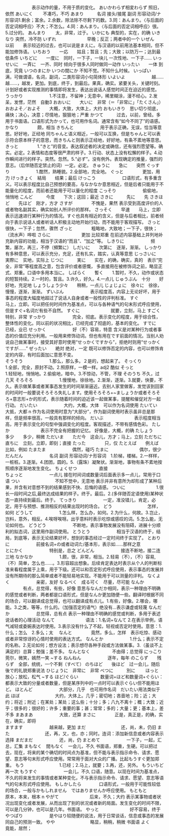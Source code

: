 
　　　　　　表示动作的量，不用于质的变化。
あいかわらず相変わらず  照旧，依然
あいにく　　       不凑巧，不巧
あまり　　　名词 接头/接尾 副词 形容动词/ナ形容词1.剩余；富余。2.余数，除法除不尽剩下的数。3.同：あんまり。〈与后面的否定词相呼应〉不大；不怎么。4.同：あんまり。〈与后面的否定词相呼应〉很。5.过分的。
あんまり　　       太，非常，过于。
いかにも          典型的，实在，的确
いきなり          突然，冷不防
いずれ　　　　　　　早晚；反正；两者中的一个
いぜん　　　以前　　表示较近的过去，也可以说是まえに。与汉语的以前用法基本相同，但不能加修饰语。
いちおう　　一応　　姑且；暂且；先；大致；以防万一；达到最低条件
いちどに　　一度に　同时，一下子，一块儿 一次性地、一下子……
いっせいに　一斉に　一齐、同时 倾向于很多人同时做同一动作
いったい　　一体   到底，究竟
いつのまにか いつの間にか 不知不觉。不知什么时候。
いっぱい　　　　　　满，可做谓语，名词，副词，二类形容词小句简体形
いよいよ　　　　　　越……越……，越发，更加。到底，终于，到最后。果真，确实。紧要关头，关键时刻。计划好或者实现推测的事情即将发生，表达出说话人感觉时间正在迫近的感觉。
うっかり　　　　　　1.不注意，不留神；无意中，稀里糊涂，漫不经心。2.发呆，发愣，茫然　自動3
おおいに　　大いに　非常（＝「非常に」「たくさん」）
おおよそ／およそ　　大概，大致，大体上，大约
おもいきり　思い切り彻底，痛快；决心，决意；尽情地，狠狠地；严重
かつて　　　过去，以前，曾经。多用于书面语。口语形式为かって，也可用作名词。通常含有“如今不同了”的语感。
かなり     　　　　颇，相当
きちんと　　　　　　用于表示正确，无误，恰当等意思。好好地，正经地 同ちゃんと语义相近，一般可以互换，但是ちゃんと可以表示符合原本样子的意思，而きちんと则表示正经地，好好地，有条不紊地等意思。
きっと     　　　　1.“きと”的音变。表达叙述者的决定或确信，还有强烈愿望等。确实。必定。2.表情和态度等很严肃的样子。3.行动、状态上没有松懈的样子。4.动作瞬间进行的样子。突然。忽然。5.“必ず”。没有例外。表现确定的推量，强烈的意志。（后伴随否定禁止的词）一定。必定。
きゅうに　　急に　　突然
ぐっすり　　　　　　1.酣然，熟睡貌。2.全部地，完全地。
ぐっと     　　　　更加，用力
けっきょく　結局　　结果；最后
けっこう　　　　　　口语形式，有多重含义。可以表示程度比自己预想的要高，与なかなか意思相近，但是后者只能用于不能量化的程度，而前者还能用于可以量化的程度
こっそり　　　　　　偷偷地，悄悄地
こんど　　　今度　　下次；这回；最近
さきに　　　先に　　先
さきほど　　先ほど　刚才，方才
さすが     　　　　不愧是，果然  表示受到高度评价的人或者物名副其实，确实如别人所评价的那样。
さっそく　　早速　　马上，立即  表示迅速进行某种行为的情况。すぐ也具有相近的含义，但是与后者相比，前者倾向于表示说话人或者听话人积极主动地开始行动，而不能用于客观描写。
さっと　　　　　　　很快，一下子；忽然，骤然
ざっと     　　　　粗略地，大致地；一下子，很快；（流水声）哗啦
さらに　　　　　　　更加 比较郑重 在前述内容基础上并列地补充新内容的功能，相当于汉语的“而且”、“加之”等。
しきりに　　　　　　频繁，屡次，再三，不停（頻繁に）
しだいに　　次第に　逐渐，渐渐。
しっかり　　　　　　有多种意思，可以表示充分，充足，还有扎实，踏实，认真等意思
じっさいに　実際に　实地，实际上
じつに　　　実に　　实在，的确，确实，真的　表示“完全，非常”等程度高之意，包含评价或者感慨， 多直接用在被修饰词之前，略显正式、郑重。口语中多用本当に。
しばらく　　暫く　　1.暂时，不久，动作或状态的短暂持续。2.一时的，暂且。3.许久，好久。4.一点儿
じゅうぶん　十分　　好好地，充足地
しょうしょう少々　　稍稍，一点儿
じょじょに　徐々に　徐徐，慢慢，逐渐，渐渐。
ずいぶん　　　　　　表示程度高，内容上无论好坏，用于事态的程度大幅度地超过了说话人自身或者一般性的评判标准。
すぐ　　　　　　　　马上，立即。可以把任何时间作为基准点，可以与各种语气的句末形式呼应使用，但是すぐ+名词だ有些不自然。
すぐに　　　　　　　就要，立刻，马上
すごく　　　　　　　特别，非常
すっかり　　　　　　完全，彻底。表示变化的程度，用于综合性，整体性的变化。同以前的状况相比，已经完成了彻底的，基本的变化。
すでに　　　　　　　已经，业已
せっかく　　　　　　好（不）容易，特意  含义是对某种行为或者事态的价值应充分利用。一般用来修饰动词。但也有用在です前面的情况。当别人劝说自己做某事时，接受其好意时使用“せっかくですから”，拒绝时则用“せっかくですが……”
ぜったい　　絶対   绝对，一定 既可以修饰否定的内容，也可以修饰肯定的内容，有时后面加に意思不变。  
そうそう　　　　　　1.那么，那么多。２是的，想起来了。
そっくり　　　　　　1.全部，完全，原封不动。2.照原样，一模一样。adj2 酷似
そっと　　　　　　　1.轻轻地，悄悄地。2.偷偷地，暗中。3.不惊动，不管，不理
そのうち          不久，过几天
そろそろ　　　　　　1.慢慢地，徐徐地。2.渐渐，逐渐。3.就要，快要，不久。表示做某事或者某事态发生的时间渐渐逼近。去别人家里做客，发觉该到回家的时间时一般要说そろそろ失礼します。使用そろそろ+~ましょうか或者そろそろ+意志形+か的形式，表示随着时间的迫近该一起做某事，提醒和催促对方一起行动。
だいたい　　　　　　大约，大概，大体　可以作为名词使用
たいてい　　　　　　大抵，大都 n 作为名词使用时意为“大部分”，作为副词使用时表示虽非总是那样，但是频率很高，一般具有那样的倾向。
だいぶ　　　　　　　表示程度相当高，用于表示变化的句型中强调变化的程度。客观描述，不带有感情色彩。
たしか　　　　　　　表示不完全有把握的记忆。 好像是，大概，的确
たしょう　　多少　　多少，稍微
ただいま　　ただ今　这会儿，方才；马上，立刻
ただちに　　直ちに　立刻，立即，即刻；直接
たった     　　　　只，仅
たとえば　　例えば　比如，例如
たまたま　　　　　　偶然，碰巧
たまに　　　　　　　偶尔，很少
だんだん　　　　　　名词 副词 形容动词/ナ形容词　1.阶梯，楼梯。2.一样样，一桩桩。3.逐渐。4.团团，圆的。5.（露珠）凝聚状。渐渐地，事物有条不紊地按照顺序逐渐地发生变化。
ちょくせつ　　　　　直接   
ちょっと　　　　　　一点儿  接在时间词或数量词后面表示多一点儿，常用于口语
つい　　　　　　　　不知不觉中，无意地 表示并非有意所为却形成了某种后果，并含有对意想不到的结果感到不快、后悔的语感。
ついに　　　　　　　1.很长一段时间之后,最终达成结果的样子。终于。最后。2.(多伴随否定语使用)某种状态一直持续到最后。终于。
てっきり　　　　　　一定，准没错儿，肯定，必定。用于与预想、推测相反的结果出现时的场合。
どう　　　　　　　　怎样，如何
どうして　　　　　　1.怎么样，怎么办，如何。2.为什么，何故。3.岂止，岂料，意外，相反。4.唉呀唉呀。出乎意料时表示吃惊或感叹的词。5.怎么能，无论如何也。
どうどう　　　　　　不断地，表示事物发展没有阻碍，进展十分顺利的拟态词，这里用作副词使用。
とうとう　　　　　　相当于汉语的终于，结局，到底等，表示无论结果好坏，想到的事态经过一定时间终于实现了。
とおりに　　　　　　前接名词+の或者动词た/基本形，表示如……那样之意   
とにかく　　　　　　特别是，总之
どんどん　　　　　　接连不断地，接二连三地
なかなか　　　　　　1.颇，很，非常，相当。2.轻易（不），（不）容易,（不）简单，怎么也……。3.形容超出想象。后续肯定表达时表示从个人的判断标准来看程度属于上乘，用于下级。还可以和否定形式呼应使用，表示事态的发展并没有所期待的那么简单或者不能轻易地实现。不能用于可以测量的评判。
なくよく　　　　　　亲密，友好
なるべく　成る可く　尽量，尽可能
なんか     　　　　有点，总觉得，有些，好像 意思与なんだか相同，表示一种理由不明确的感觉或者判断，两者都是口语形式，但是なんか更加随便一些。翻译时根据不同的场合，可以翻译成总觉得，也可以翻译成有点儿。1.有些，好像。2.哪会，哪能。3.之类，等等，什么的。（加强否定的语气）绝没有…表示谦虚或轻蔑
なんだか　　　　　　总觉得，总有点 表示一种理由不明确的感觉或判断，多用于表述说话者的心理活动
なんて　　　　　　　语法：1.名词+なんて 2.在表示举例，语气减轻或委婉表达时使用。3.表示没有什么了不起，轻视或否定时使用。意思：1.什么；怎么　2.多么；太　
なんと     　　　　竟然，多么，怎样　表示吃惊、感动或者非常惊讶的心情时使用的表达方式。
なんとか　　　　　　1.什么；表示不定的名称。2.无论如何；想方设法；表示想尽各种手段或方法做某事。3.（虽谈不上满足的）总算；勉强；差不多。
なんとなく　　　　　不由得；总觉得
にっこり          莞尔，微笑，嫣然一笑 ~する
ねんねん　　　　　　逐年，每年
のこらず　　残らず　全部，统统，一个不剩（すべて）
のちほど　　後ほど　过一会儿，随后 後で的礼貌郑重说法
ひじょうに　非常に　非常
べつに　　　別に　　
ほっと　　　　　　　放心；放松，松气 ~する
ほど/ぐらい　　　　　数量词+ほど和数量词+ぐらい：都表示大致的分量或者数量，但是某序列中的一点时可以表示ぐらい但不能用ほど。
ほとんど　　　　　　大部分，几乎　也可用作名词　だいたい用法类似于此
ほぼ　　　　　　　　大约，大体上。几乎；密切地；吝啬地；险；近；大约；将近；附近；在某处；某处；这么些；十分；多；八九不离十；概；大致；近乎；很多的；很好的；许多；重要的事；甚；常常；多的；大量；更；基本上，差不多
まあまあ　　　　　　大致，还算
まさに     　　　　正是，真正是，的确，实在，确实，即将  
ますます　　　　　　越来越，更加
まだ　　　　　　　　还，尚，未，仍旧
また　　　　　　　　还，再，又，也，亦；同时。连词：添加新信息或者内容表示选择
まだまだ　　　　　　还，尚，仍
まとめて　　　　　　一下子，一起，汇总，汇集
まもなく　間もなく　一会儿，不久  书面语，郑重，生硬。可以把过去，现在，将来的某个确切的时间点为基准，但不能与表示指示命令、请求、愿望、意志等句末形式呼应使用。常常用于面对大众的广播。比起もうすぐ更加郑重。
もう　　　　　　　　1.已经；2.马上，就要；3.再，还，另外。
もういちど　　　　　再一次
もうすぐ　　　　　　一会儿，不久 口语，随意。以现在时间为基准点，不久的将来发生的事情或者某种变化，不与表示指示命令、请求、愿望、意志等语气的句末形式呼应使用。
もしかしたら　　　　口语形式，一般用于可能性较低的场合，一般与かもしれません　ではありませんか呼应使用。
もともと　　　　　　原本，本来，根本 n
やがて　　　　　　　后来，不久；大约 表示某事物或者状况出现变化或者发展，从而出现了别的状况或者新的局面。发生变化的时间不限，可以是几分钟，也可以是几年。书面语。
やっと　　　　　　　好不容易，终于
やつぱり　　　　　　是やはり较随便的说法，用于日常谈话，信息或事态的发展同自己的预测一致。
やや　　　　　　　　略显，稍稍，稍微 书面语
よく　　　　　　　　竟能，居然；  

